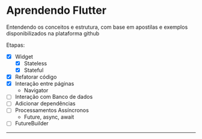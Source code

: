 # Aprendendo Flutter
Entendendo os conceitos e estrutura, com base em apostilas e exemplos disponibilizados na plataforma github

Etapas:
- [x] Widget
    - [x] Stateless
    - [x] Stateful
- [x] Refatorar código
- [x] Interação entre páginas
     - Navigator
- [ ] Interação com Banco de dados
- [ ] Adicionar dependências
- [ ] Processamentos Assíncronos
     - Future, async, await
- [ ] FutureBuilder

--------------------------------------------------------------------------------------------------------------
